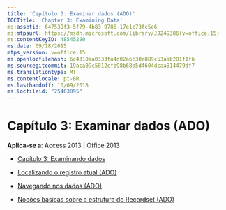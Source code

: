 ```yaml
---
title: 'Capítulo 3: Examinar dados (ADO)'
TOCTitle: 'Chapter 3: Examining Data'
ms:assetid: 647539f3-5f79-4b83-9786-17e1c73fc5e6
ms:mtpsurl: https://msdn.microsoft.com/library/JJ249386(v=office.15)
ms:contentKeyID: 48545290
ms.date: 09/18/2015
mtps_version: v=office.15
ms.openlocfilehash: 6c4310aa0333fa4d02a6c30e889c53aab281f1fb
ms.sourcegitcommit: 19aca09c5812cfb98b68b5d4604dcaa814479df7
ms.translationtype: MT
ms.contentlocale: pt-BR
ms.lasthandoff: 10/09/2018
ms.locfileid: "25463895"
---
```

# <a name="chapter-3-examining-data-ado"></a>Capítulo 3: Examinar dados (ADO)


**Aplica-se a**: Access 2013 | Office 2013



  - [Capítulo 3: Examinando dados](chapter-3-examining-data.md)

  - [Localizando o registro atual (ADO)](locating-the-current-record-ado.md)

  - [Navegando nos dados (ADO)](navigating-through-the-data-ado.md)

  - [Noções básicas sobre a estrutura do Recordset (ADO)](understanding-recordset-structure-ado.md)

